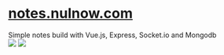 # <a href="https://notes.nulnow.com/">notes.nulnow.com</a>
Simple notes build with Vue.js, Express, Socket.io and Mongodb
<br/>
<img src="https://notes.nulnow.com/login.png" />
<img src="https://notes.nulnow.com/dash.png" />
